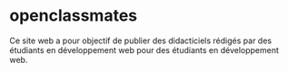 # openclassmates
Ce site web a pour objectif de publier des didacticiels rédigés par des étudiants en développement web pour des étudiants en développement web.
